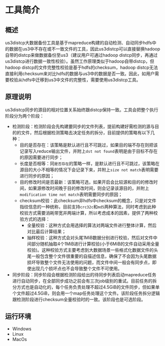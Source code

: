 # 工具简介

## 概述

us3distcp大数据备份工具是基于mapreduce构建的自动检测、自动同步hdfs中的数据在us3中不存在或不一致文件的工具，因此us3distcp可以直接替换hadoop自带的distcp来做数据备份至us3（建议用户可通过hadoop distcp同步，再通过us3distcp进行数据一致性校验）。虽然工作原理类似于hadoop自带distcp，但hadoop distcp的文件完整性校验是基于hdfs的checksum，hadoop distcp无法直接利用checksum来对比hdfs的数据与us3中的数据是否一致。因此，如用户需要校验从hdfs中迁移到us3中文件的完整性，需要使用us3distcp工具。

## 原理说明

us3distcp同步的源目的相对位置关系始终跟distcp保持一致。工具会把整个执行阶段分为两个阶段：

- 检测阶段：检测阶段会先构建要同步的文件列表，提前构建好需检测的源与目的的文件，然后根据检测策略去决定任务的拆分，目前提供的策略有以下几种：
  - 目的是否存在：该策略是默认进行且不可跳过，如果目的端不存在则把该记录写入reduce输出文件，并附上`dst not found`表明是由于目标不存在的原因需要进行同步；
  - 长度是否相等：同`是否存在`的策略一样，是默认进行且不可跳过，该策略在源目的大小不相等的情况下会记录下来，并附上`size not match`表明需要进行同步的原因；
  - 目的修改时间是否最新：该策略可选，如果开启会比较源和目的的修改时间，如果源修改时间晚于目的修改时间，则会记录该源目的，并附上`modification time not match`表明需要同步的原因；
  - checksum校验：此checksum非hdfs中checksum的概念，只是对文件指纹信息的一种统称，目前支持`crc32c`和`md5`两种算法，同时考虑到此种校验方式需要消耗带宽并两端计算，所以考虑成本的因素，提供了两种校验方式的选择：
    - 全量校验：这种方式会用选择的算法对两端文件进行整体计算，然后对比最后计算结果；
    - 抽样校验：这种方式会对头尾1MiB数据分别进行校验，然后对文件中间部分随机抽取4个1MiB进行计算校验(小于6MiB的文件自动采用全量校验)。这种校验方式主要考虑到大数据场景一些格式化数据文件的头尾一般包含整个文件很重要的自描述信息，确保了不会因为头尾数据损坏导致整个文件无法使用的问题，而文件中间一般会有同步点，即使出现几个损坏点也不会导致整个文件不可使用。
- 同步阶段：同步阶段会根据检测阶段给出的待同步列表启动mapreduce任务进行自动同步，在全部同步成功之前会有三次job级别的重试。目前任务的拆分方式也是自动化的，每个任务负责处理不超过4.5GiB的文件同步，但如果单个文件超过4.5GiB，则会用一个map任务处理这个文件。该阶段任务拆分逻辑跟检测阶段进行checksum全量校验时的一致。该阶段也是可选阶段。

## 运行环境

- Windows
- Linux
- MacOs


